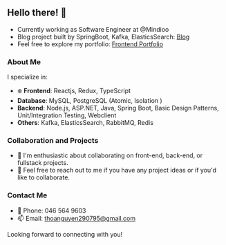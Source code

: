 ## Hello there! 👋

- Currently working as Software Engineer at @Mindioo
- Blog project built by SpringBoot, Kafka, ElasticsSearch: [Blog](https://blogs.code4fun.xyz/)
- Feel free to explore my portfolio: [Frontend Portfolio](https://thoanguyen-frontend-cv.netlify.app/work.html)

### About Me

I specialize in:

- :snowflake: **Frontend**: Reactjs, Redux, TypeScript
- **Database**: MySQL, PostgreSQL (Atomic, Isolation ) 
- **Backend**:  Node.js, ASP.NET, Java, Spring Boot, Basic Design Patterns, Unit/Integration Testing, Webclient
- **Others**: Kafka, ElasticsSearch, RabbitMQ, Redis

### Collaboration and Projects

- 👯 I'm enthusiastic about collaborating on front-end, back-end, or fullstack projects.
- 💬 Feel free to reach out to me if you have any project ideas or if you'd like to collaborate.

### Contact Me

- :iphone: Phone: 046 564 9603
- :mailbox: Email: thoanguyen290795@gmail.com

Looking forward to connecting with you!
